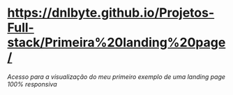 # https://dnlbyte.github.io/Projetos-Full-stack/Primeira%20landing%20page/
*Acesso para a visualização do meu primeiro exemplo de uma landing page 100% responsiva*
